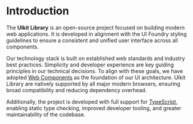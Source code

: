 # Introduction

The **UIkit Library** is an open-source project focused on building modern web applications. It is developed in alignment with the UI Foundry styling guidelines to ensure a consistent and unified user interface across all components.

Our technology stack is built on established web standards and industry best practices. Simplicity and developer experience are key guiding principles in our technical decisions. To align with these goals, we have adopted [Web Components](https://en.wikipedia.org/wiki/Web_Components) as the foundation of our UI architecture. UIkit Library are natively supported by all major modern browsers, ensuring broad compatibility and reducing dependency overhead.

Additionally, the project is developed with full support for [TypeScript](https://www.typescriptlang.org), enabling static type checking, improved developer tooling, and greater maintainability of the codebase.
